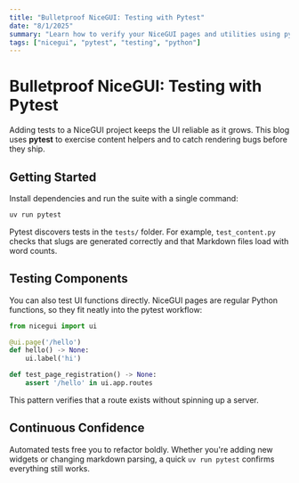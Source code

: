 ```yaml
---
title: "Bulletproof NiceGUI: Testing with Pytest"
date: "8/1/2025"
summary: "Learn how to verify your NiceGUI pages and utilities using pytest and a few handy helpers."
tags: ["nicegui", "pytest", "testing", "python"]
---
```


# Bulletproof NiceGUI: Testing with Pytest

Adding tests to a NiceGUI project keeps the UI reliable as it grows. This blog uses **pytest** to exercise content helpers and to catch rendering bugs before they ship.

## Getting Started

Install dependencies and run the suite with a single command:

```bash
uv run pytest
```

Pytest discovers tests in the `tests/` folder. For example, `test_content.py` checks that slugs are generated correctly and that Markdown files load with word counts.

## Testing Components

You can also test UI functions directly. NiceGUI pages are regular Python functions, so they fit neatly into the pytest workflow:

```python
from nicegui import ui

@ui.page('/hello')
def hello() -> None:
    ui.label('hi')

def test_page_registration() -> None:
    assert '/hello' in ui.app.routes
```

This pattern verifies that a route exists without spinning up a server.

## Continuous Confidence

Automated tests free you to refactor boldly. Whether you're adding new widgets or changing markdown parsing, a quick `uv run pytest` confirms everything still works.
